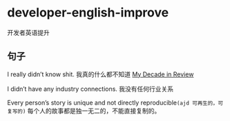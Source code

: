 
# developer-english-improve
开发者英语提升


## 句子

I really didn’t know shit. 我真的什么都不知道 [My Decade in Review](https://overreacted.io/my-decade-in-review/)

I didn’t have any industry connections. 我没有任何行业关系

Every person’s story is unique and not directly reproducible```(ajd 可再生的，可复写的)``` 每个人的故事都是独一无二的，不能直接复制的。
